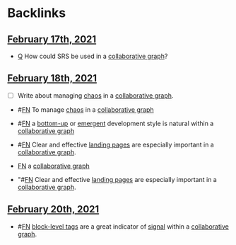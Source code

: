 
# Backlinks
## [February 17th, 2021](<February 17th, 2021.md>)
- [Q](<Q.md>) How could SRS be used in a [collaborative graph](<collaborative graph.md>)?

## [February 18th, 2021](<February 18th, 2021.md>)
- [ ] Write about managing [chaos](<chaos.md>) in a [collaborative graph](<collaborative graph.md>).

- #[FN](<FN.md>) To manage [chaos](<chaos.md>) in a [collaborative graph](<collaborative graph.md>)

- #[FN](<FN.md>) a [bottom-up](<bottom-up.md>) or [emergent](<emergent.md>) development style is natural within a [collaborative graph](<collaborative graph.md>)

- #[FN](<FN.md>) Clear and effective [landing pages](<landing pages.md>) are especially important in a [collaborative graph](<collaborative graph.md>).

- [FN](<FN.md>) a [collaborative graph](<collaborative graph.md>)

- "#[FN](<FN.md>) Clear and effective [landing pages](<landing pages.md>) are especially important in a [collaborative graph](<collaborative graph.md>).

## [February 20th, 2021](<February 20th, 2021.md>)
- #[FN](<FN.md>) [block-level tags](<block-level tags.md>) are a great indicator of [signal](<signal.md>) within a [collaborative graph](<collaborative graph.md>).

